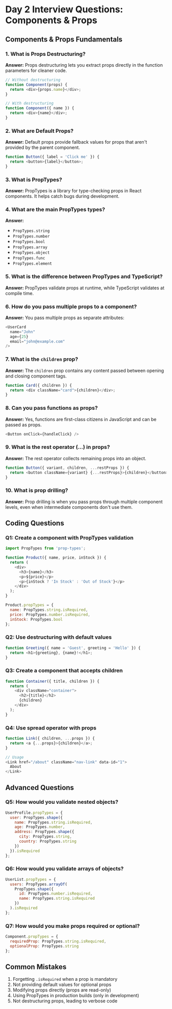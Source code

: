 # Day 2 Interview Questions: Components & Props

## Components & Props Fundamentals

### 1. What is Props Destructuring?
**Answer:** Props destructuring lets you extract props directly in the function parameters for cleaner code.

```javascript
// Without destructuring
function Component(props) {
  return <div>{props.name}</div>;
}

// With destructuring
function Component({ name }) {
  return <div>{name}</div>;
}
```

### 2. What are Default Props?
**Answer:** Default props provide fallback values for props that aren't provided by the parent component.

```javascript
function Button({ label = 'Click me' }) {
  return <button>{label}</button>;
}
```

### 3. What is PropTypes?
**Answer:** PropTypes is a library for type-checking props in React components. It helps catch bugs during development.

### 4. What are the main PropTypes types?
**Answer:**
- `PropTypes.string`
- `PropTypes.number`
- `PropTypes.bool`
- `PropTypes.array`
- `PropTypes.object`
- `PropTypes.func`
- `PropTypes.element`

### 5. What is the difference between PropTypes and TypeScript?
**Answer:** PropTypes validate props at runtime, while TypeScript validates at compile time.

### 6. How do you pass multiple props to a component?
**Answer:** You pass multiple props as separate attributes:

```javascript
<UserCard 
  name="John" 
  age={25} 
  email="john@example.com" 
/>
```

### 7. What is the `children` prop?
**Answer:** The `children` prop contains any content passed between opening and closing component tags.

```javascript
function Card({ children }) {
  return <div className="card">{children}</div>;
}
```

### 8. Can you pass functions as props?
**Answer:** Yes, functions are first-class citizens in JavaScript and can be passed as props.

```javascript
<Button onClick={handleClick} />
```

### 9. What is the rest operator (...) in props?
**Answer:** The rest operator collects remaining props into an object.

```javascript
function Button({ variant, children, ...restProps }) {
  return <button className={variant} {...restProps}>{children}</button>;
}
```

### 10. What is prop drilling?
**Answer:** Prop drilling is when you pass props through multiple component levels, even when intermediate components don't use them.

## Coding Questions

### Q1: Create a component with PropTypes validation
```javascript
import PropTypes from 'prop-types';

function Product({ name, price, inStock }) {
  return (
    <div>
      <h3>{name}</h3>
      <p>${price}</p>
      <p>{inStock ? 'In Stock' : 'Out of Stock'}</p>
    </div>
  );
}

Product.propTypes = {
  name: PropTypes.string.isRequired,
  price: PropTypes.number.isRequired,
  inStock: PropTypes.bool
};
```

### Q2: Use destructuring with default values
```javascript
function Greeting({ name = 'Guest', greeting = 'Hello' }) {
  return <h1>{greeting}, {name}!</h1>;
}
```

### Q3: Create a component that accepts children
```javascript
function Container({ title, children }) {
  return (
    <div className="container">
      <h2>{title}</h2>
      {children}
    </div>
  );
}
```

### Q4: Use spread operator with props
```javascript
function Link({ children, ...props }) {
  return <a {...props}>{children}</a>;
}

// Usage
<Link href="/about" className="nav-link" data-id="1">
  About
</Link>
```

## Advanced Questions

### Q5: How would you validate nested objects?
```javascript
UserProfile.propTypes = {
  user: PropTypes.shape({
    name: PropTypes.string.isRequired,
    age: PropTypes.number,
    address: PropTypes.shape({
      city: PropTypes.string,
      country: PropTypes.string
    })
  }).isRequired
};
```

### Q6: How would you validate arrays of objects?
```javascript
UserList.propTypes = {
  users: PropTypes.arrayOf(
    PropTypes.shape({
      id: PropTypes.number.isRequired,
      name: PropTypes.string.isRequired
    })
  ).isRequired
};
```

### Q7: How would you make props required or optional?
```javascript
Component.propTypes = {
  requiredProp: PropTypes.string.isRequired,
  optionalProp: PropTypes.string
};
```

## Common Mistakes

1. Forgetting `.isRequired` when a prop is mandatory
2. Not providing default values for optional props
3. Modifying props directly (props are read-only)
4. Using PropTypes in production builds (only in development)
5. Not destructuring props, leading to verbose code
